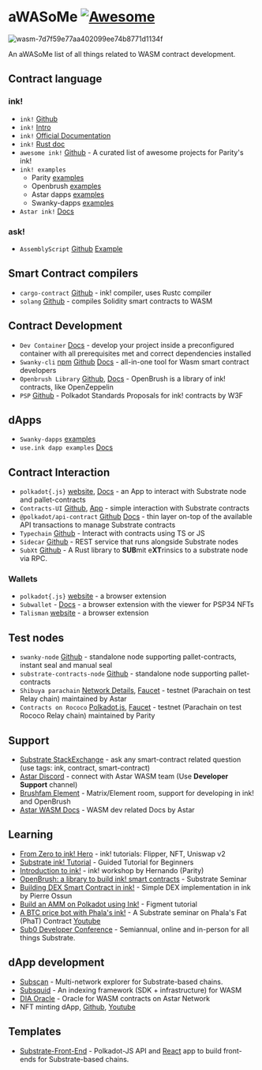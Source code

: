 # aWASoMe [![Awesome](https://awesome.re/badge-flat2.svg)](https://awesome.re)
![wasm-7d7f59e77aa402099ee74b8771d1134f](https://user-images.githubusercontent.com/34627453/221525327-1a3bad79-3093-4b2b-9e18-4ae87743e09b.png)

An aWASoMe list of all things related to WASM contract development.


## Contract language
### ink!
- `ink!` [Github](https://github.com/paritytech/ink)
- `ink!` [Intro](https://paritytech.github.io/ink/)
- `ink!` [Official Documentation](https://use.ink/)
- `ink!` [Rust doc](https://docs.rs/ink/4.0.0/ink/)
- `awesome ink!` [Github](https://github.com/paritytech/awesome-ink) - A curated list of awesome projects for Parity's ink!
- `ink! examples`
  - Parity [examples](https://github.com/paritytech/ink-examples)
  - Openbrush [examples](https://github.com/727-Ventures/openbrush-contracts/tree/main/examples)
  - Astar dapps [examples](https://github.com/AstarNetwork/wasm-showcase-dapps)
  - Swanky-dapps [examples](https://github.com/orgs/swanky-dapps/repositories)
- `Astar ink!` [Docs](https://docs.astar.network/docs/build/wasm/)
### ask!
- `AssemblyScript` [Github](https://github.com/LimeChain/as-scale-codec) [Example](https://docs.astar.network/docs/build/wasm/ask_contracts)

## Smart Contract compilers
- `cargo-contract` [Github](https://github.com/paritytech/cargo-contract/) - ink! compiler, uses Rustc compiler
- `solang` [Github](https://github.com/hyperledger-labs/solang) - compiles Solidity smart contracts to WASM

## Contract Development
- `Dev Container` [Docs](https://github.com/AstarNetwork/swanky-dev-container) - develop your project inside a preconfigured container with all prerequisites met and correct dependencies installed
- `Swanky-cli` [npm](https://www.npmjs.com/package/@astar-network/swanky-cli) [Github](https://github.com/AstarNetwork/swanky-cli) [Docs](https://docs.astar.network/docs/build/wasm/swanky) - all-in-one tool for Wasm smart contract developers
- `Openbrush Library` [Github](https://github.com/727-Ventures/openbrush-contracts), [Docs](https://docs.openbrush.io/) - OpenBrush is a library of ink! contracts, like OpenZeppelin
- `PSP` [Github](https://github.com/w3f/PSPs) - Polkadot Standards Proposals for ink! contracts by W3F

## dApps
- `Swanky-dapps` [examples](https://github.com/orgs/swanky-dapps/repositories)
- `use.ink dapp examples` [Docs](https://use.ink/examples/dapps)

## Contract Interaction
- `polkadot{.js}` [website](https://polkadot.js.org/apps/#/explorer), [Docs](https://polkadot.js.org/docs/api/) - an App to interact with Substrate node and pallet-contracts
- `Contracts-UI` [Github](https://github.com/paritytech/contracts-ui), [App](https://contracts-ui.substrate.io/) - simple interaction with Substrate contracts
- `@polkadot/api-contract` [Github](https://github.com/polkadot-js/api) [Docs](https://polkadot.js.org/docs/api-contract) - thin layer on-top of the available API transactions to manage Substrate contracts 
- `Typechain` [Github](https://github.com/727-Ventures/typechain-polkadot) - Interact with contracts using TS or JS
- `Sidecar` [Github](https://github.com/paritytech/substrate-api-sidecar) - REST service that runs alongside Substrate nodes
- `SubXt` [Github](https://github.com/paritytech/subxt) - A Rust library to **SUB**mit e**XT**rinsics to a substrate node via RPC.

### Wallets
- `polkadot{.js}` [website](https://polkadot.js.org/extension/) - a browser extension
- `Subwallet` - [Docs](https://docs.subwallet.app/) - a browser extension with the viewer for PSP34 NFTs 
- `Talisman` [website](https://talisman.xyz/#) - a browser extension

## Test nodes
- `swanky-node` [Github](https://github.com/AstarNetwork/swanky-node) - standalone node supporting pallet-contracts, instant seal and manual seal
- `substrate-contracts-node` [Github](https://github.com/paritytech/substrate-contracts-node) - standalone node supporting pallet-contracts
- `Shibuya parachain` [Network Details](https://docs.astar.network/docs/build/environment/endpoints), [Faucet](https://portal.astar.network/#/assets) - testnet (Parachain on test Relay chain) maintained by Astar
- `Contracts on Rococo` [Polkadot.js](https://polkadot.js.org/apps/?rpc=wss%3A%2F%2Frococo-contracts-rpc.polkadot.io#/explorer), [Faucet](https://wiki.polkadot.network/docs/learn-DOT#getting-rococo-tokens) - testnet (Parachain on test Rococo Relay chain) maintained by Parity

## Support
- [Substrate StackExchange](https://substrate.stackexchange.com/) - ask any smart-contract related question (use tags: ink, contract, smart-contract)
- [Astar Discord](https://discord.gg/Z3nC9U4) - connect with Astar WASM team (Use **Developer Support** channel) 
- [Brushfam Element](https://matrix.to/#/!utTuYglskDvqRRMQta:matrix.org?via=matrix.org&via=t2bot.io&via=matrix.parity.io) - Matrix/Element room, support for developing in ink! and OpenBrush
- [Astar WASM Docs](https://docs.astar.network/docs/build/wasm/) - WASM dev related Docs by Astar


## Learning
- [From Zero to ink! Hero](https://docs.astar.network/docs/build/wasm/from-zero-to-ink-hero/) - ink! tutorials: Flipper, NFT, Uniswap v2
- [Substrate ink! Tutorial](https://docs.substrate.io/tutorials/v3/ink-workshop/pt1/) - Guided Tutorial for Beginners  
- [Introduction to ink!](https://www.crowdcast.io/e/na-hackathon/13) - ink! workshop by Hernando (Parity)
- [OpenBrush: a library to build ink! smart contracts](https://www.youtube.com/watch?v=I5OFGNVvzOc&list=PLp0_ueXY_enXRfoaW7sTudeQH10yDvFOS&index=10) - Substrate Seminar
- [Building DEX Smart Contract in ink!](https://www.crowdcast.io/e/fundrasing-workshop) - Simple DEX implementation in ink by Pierre Ossun
- [Build an AMM on Polkadot using Ink!](https://learn.figment.io/tutorials/build-polkadot-amm-using-ink#how-to-interact-with-polkadot-js) - Figment tutorial
- [A BTC price bot with Phala's ink!](https://github.com/Phala-Network/fat-contract-workshop) - A Substrate seminar on Phala's Fat (PhaT) Contract [Youtube](https://www.youtube.com/watch?v=aZGj4FhkY6A&t=1566s)
- [Sub0 Developer Conference](https://sub0.parity.io/) - Semiannual, online and in-person for all
  things Substrate.

## dApp development
- [Subscan](https://www.subscan.io/) - Multi-network explorer for Substrate-based chains.
- [Subsquid](https://subsquid.io) - An indexing framework (SDK + infrastructure) for WASM
- [DIA Oracle](https://docs.astar.network/wasm-smart-contracts/smart-contract-development) - Oracle for WASM contracts on Astar Network
- NFT minting dApp, [Github](https://github.com/Maar-io/ink-mint-dapp), [Youtube](https://www.youtube.com/watch?v=YnmBotet6_M)

## Templates
- [Substrate-Front-End](https://github.com/substrate-developer-hub/substrate-front-end-template) - Polkadot-JS API and [React](https://reactjs.org/) app to build front-ends for Substrate-based chains.

